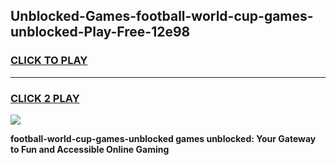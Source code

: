 
## Unblocked-Games-football-world-cup-games-unblocked-Play-Free-12e98
<h3>
<a href="https://premium76.site?title=football-world-cup-games-unblocked&ref=18A">CLICK TO PLAY</a></h3>
<hr>

<h3>
<a href="https://premium76.site?title=football-world-cup-games-unblocked&ref=18A">CLICK 2 PLAY</a>
  
</h3>

<a href="https://premium76.site?title=football-world-cup-games-unblocked&ref=18A"><img src="https://clearcache.store/games.png"></a>


**football-world-cup-games-unblocked games unblocked: Your Gateway to Fun and Accessible Online Gaming**
